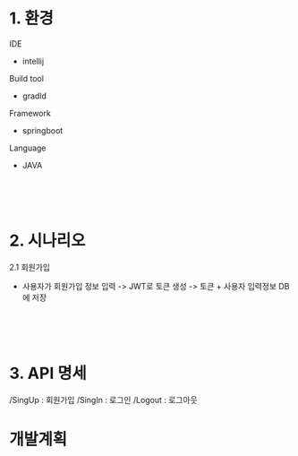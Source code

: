 
# 1. 환경

IDE 
- intellij

Build tool
- gradld

Framework
- springboot 

Language 
- JAVA
</br>
</br>
</br>

# 2. 시나리오

2.1 회원가입 
 - 사용자가 회원가입 정보 입력 -> JWT로 토큰 생성  -> 토큰 + 사용자 입력정보 DB에 저장  

</br>
</br>
</br>

# 3. API 명세

/SingUp : 회원가입
/SingIn : 로그인
/Logout : 로그아웃




#  개발계획


